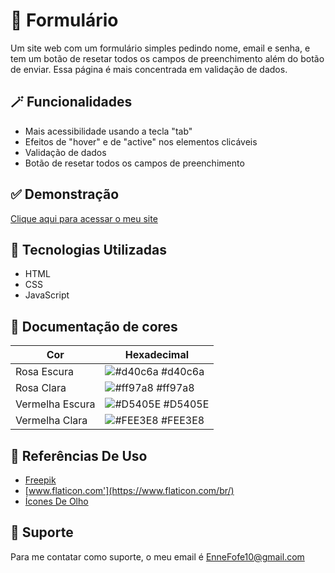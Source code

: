 
# 💖 Formulário

 Um site web com um formulário simples pedindo nome, email e senha, e tem um botão de resetar todos os campos de preenchimento além do botão de enviar. Essa página é mais concentrada em validação de dados.


## 🪄 Funcionalidades
 
 - Mais acessibilidade usando a tecla "tab"
 - Efeitos de "hover" e de "active" nos elementos clicáveis
 - Validação de dados
 - Botão de resetar todos os campos de preenchimento


## ✅ Demonstração

 [Clique aqui para acessar o meu site](https://enne-amore.github.io/Formulario/)


## 🚀 Tecnologias Utilizadas

 - HTML
 - CSS
 - JavaScript


## 🌈 Documentação de cores

| Cor               | Hexadecimal                                                |
| ----------------- | ---------------------------------------------------------------- |
| Rosa Escura       | ![#d40c6a](https://via.placeholder.com/10/d40c6a?text=+) #d40c6a |
| Rosa Clara       | ![#ff97a8](https://via.placeholder.com/10/ff97a8?text=+) #ff97a8 |
| Vermelha Escura       | ![#D5405E](https://via.placeholder.com/10/D5405E?text=+) #D5405E |
| Vermelha Clara       | ![#FEE3E8](https://via.placeholder.com/10/FEE3E8?text=+) #FEE3E8 |


## 🌟 Referências De Uso

 - [Freepik](https://www.freepik.com)
 - [www.flaticon.com'](https://www.flaticon.com/br/)
 - [Ícones De Olho](https://fonts.googleapis.com/css2?family=Material+Symbols+Outlined:opsz,wght,FILL,GRAD@24,400,0,0)


## 🔧 Suporte

 Para me contatar como suporte, o meu email é EnneFofe10@gmail.com 
